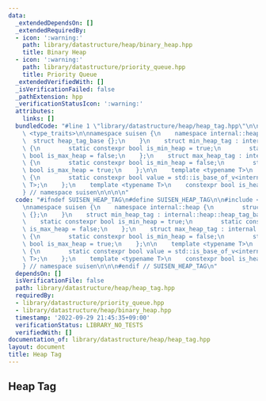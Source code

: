 ```yaml
---
data:
  _extendedDependsOn: []
  _extendedRequiredBy:
  - icon: ':warning:'
    path: library/datastructure/heap/binary_heap.hpp
    title: Binary Heap
  - icon: ':warning:'
    path: library/datastructure/priority_queue.hpp
    title: Priority Queue
  _extendedVerifiedWith: []
  _isVerificationFailed: false
  _pathExtension: hpp
  _verificationStatusIcon: ':warning:'
  attributes:
    links: []
  bundledCode: "#line 1 \"library/datastructure/heap/heap_tag.hpp\"\n\n\n\n#include\
    \ <type_traits>\n\nnamespace suisen {\n    namespace internal::heap {\n      \
    \  struct heap_tag_base {};\n    }\n    struct min_heap_tag : internal::heap::heap_tag_base\
    \ {\n        static constexpr bool is_min_heap = true;\n        static constexpr\
    \ bool is_max_heap = false;\n    };\n    struct max_heap_tag : internal::heap::heap_tag_base\
    \ {\n        static constexpr bool is_min_heap = false;\n        static constexpr\
    \ bool is_max_heap = true;\n    };\n\n    template <typename T>\n    struct is_heap_tag\
    \ {\n        static constexpr bool value = std::is_base_of_v<internal::heap::heap_tag_base,\
    \ T>;\n    };\n    template <typename T>\n    constexpr bool is_heap_tag_v = is_heap_tag<T>::value;\n\
    } // namespace suisen\n\n\n\n"
  code: "#ifndef SUISEN_HEAP_TAG\n#define SUISEN_HEAP_TAG\n\n#include <type_traits>\n\
    \nnamespace suisen {\n    namespace internal::heap {\n        struct heap_tag_base\
    \ {};\n    }\n    struct min_heap_tag : internal::heap::heap_tag_base {\n    \
    \    static constexpr bool is_min_heap = true;\n        static constexpr bool\
    \ is_max_heap = false;\n    };\n    struct max_heap_tag : internal::heap::heap_tag_base\
    \ {\n        static constexpr bool is_min_heap = false;\n        static constexpr\
    \ bool is_max_heap = true;\n    };\n\n    template <typename T>\n    struct is_heap_tag\
    \ {\n        static constexpr bool value = std::is_base_of_v<internal::heap::heap_tag_base,\
    \ T>;\n    };\n    template <typename T>\n    constexpr bool is_heap_tag_v = is_heap_tag<T>::value;\n\
    } // namespace suisen\n\n\n#endif // SUISEN_HEAP_TAG\n"
  dependsOn: []
  isVerificationFile: false
  path: library/datastructure/heap/heap_tag.hpp
  requiredBy:
  - library/datastructure/priority_queue.hpp
  - library/datastructure/heap/binary_heap.hpp
  timestamp: '2022-09-29 21:45:35+09:00'
  verificationStatus: LIBRARY_NO_TESTS
  verifiedWith: []
documentation_of: library/datastructure/heap/heap_tag.hpp
layout: document
title: Heap Tag
---
```

## Heap Tag